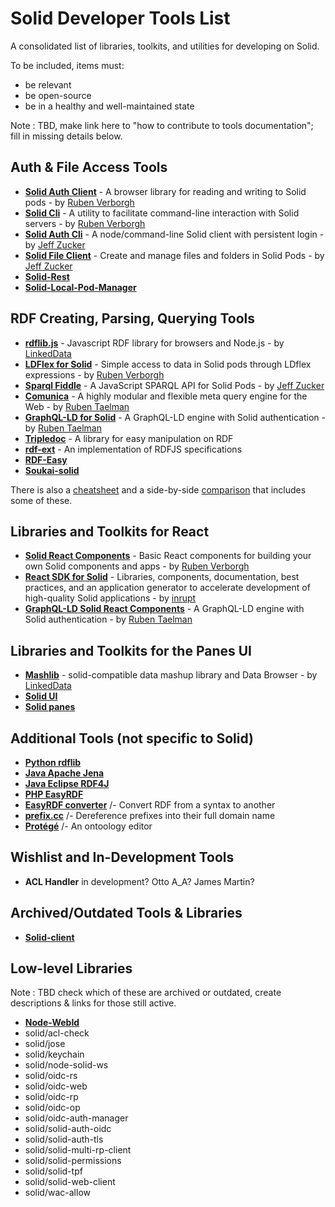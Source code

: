 # Solid Developer Tools List
	
A consolidated list of libraries, toolkits, and utilities for developing on Solid.
	
To be included, items must:
- be relevant
- be open-source
- be in a healthy and well-maintained state

Note : TBD, make link here to "how to contribute to tools documentation"; fill in missing details below.
	
## Auth & File Access Tools
* **[Solid Auth Client](https://github.com/solid/solid-auth-client)**
\- A browser library for reading and writing to Solid pods
\- by [Ruben Verborgh](https://ruben.verborgh.org/)
* **[Solid Cli](https://github.com/solid/solid-cli)**
\- A utility to facilitate command-line interaction with Solid servers
\- by [Ruben Verborgh](https://ruben.verborgh.org/)
* **[Solid Auth Cli](https://github.com/jeff-zucker/solid-auth-cli)**
\- A node/command-line Solid client with persistent login
\- by [Jeff Zucker](https://github.com/jeff-zucker/)
* **[Solid File Client](https://github.com/jeff-zucker/solid-file-client)**
\- Create and manage files and folders in Solid Pods
\- by [Jeff Zucker](https://github.com/jeff-zucker/)
* **[Solid-Rest](https://github.com/jeff-zucker/solid-rest)**
* **[Solid-Local-Pod-Manager](https://github.com/otto-aa/solid-local-pod-manager)**

## RDF Creating, Parsing, Querying Tools
* **[rdflib.js](https://github.com/linkeddata/rdflib.js)**
\- Javascript RDF library for browsers and Node.js
\- by [LinkedData](https://github.com/linkeddata/rdflib.js/)
* **[LDFlex for Solid](https://github.com/solid/query-ldflex)**
\- Simple access to data in Solid pods through LDflex expressions
\- by [Ruben Verborgh](https://ruben.verborgh.org/)
* **[Sparql Fiddle](https://github.com/jeff-zucker/sparql-fiddle)**
\- A JavaScript SPARQL API for Solid Pods
\- by [Jeff Zucker](https://github.com/jeff-zucker/)
* **[Comunica](https://github.com/comunica/comunica)**
\- A highly modular and flexible meta query engine for the Web
\- by [Ruben Taelman](https://www.rubensworks.net/)
* **[GraphQL-LD for Solid](https://github.com/rubensworks/graphql-ld-comunica-solid.js)**
\- A GraphQL-LD engine with Solid authentication 
\- by [Ruben Taelman](https://www.rubensworks.net/)
* **[Tripledoc](https://vincenttunru.gitlab.io/tripledoc/)**
\- A library for easy manipulation on RDF
* **[rdf-ext](https://github.com/rdf-ext/rdf-ext)**
\- An implementation of RDFJS specifications
* **[RDF-Easy](https://github.com/jeff-zucker/rdf-easy)**
* **[Soukai-solid](https://github.com/NoelDeMartin/soukai-solid)**

There is also a [cheatsheet](https://vincenttunru.gitlab.io/tripledoc/docs/cheatsheet) and a side-by-side [comparison](https://github.com/inrupt/solid-lib-comparison) that includes some of these.

## Libraries and Toolkits for React

* **[Solid React Components](https://github.com/solid/react-components)**
\- Basic React components for building your own Solid components and apps
\- by [Ruben Verborgh](https://ruben.verborgh.org/)
* **[React SDK for Solid](https://github.com/inrupt-inc/solid-react-sdk)**
\- Libraries, components, documentation, best practices, and an application generator to accelerate development of high-quality Solid applications
\- by [inrupt](https://www.inrupt.com)
* **[GraphQL-LD Solid React Components](https://github.com/rubensworks/solid-react-graphql-ld.js)**
\- A GraphQL-LD engine with Solid authentication 
\- by [Ruben Taelman](https://www.rubensworks.net/)

## Libraries and Toolkits for the Panes UI

* **[Mashlib](https://github.com/linkeddata/mashlib)**
\- solid-compatible data mashup library and Data Browser
\- by [LinkedData](https://github.com/linkeddata/rdflib.js/)
* **[Solid UI](https://github.com/solid/solid-ui)**
* **[Solid panes](https://github.com/solid/solid-panes)**

## Additional Tools (not specific to Solid)

* **[Python rdflib](https://rdflib.readthedocs.io/en/stable/)**
* **[Java Apache Jena](https://jena.apache.org/)**
* **[Java Eclipse RDF4J](https://rdf4j.eclipse.org/)**
* **[PHP EasyRDF](http://www.easyrdf.org/)**
* **[EasyRDF converter](http://www.easyrdf.org/converter)**
/- Convert RDF from a syntax to another
* **[prefix.cc](http://prefix.cc)**
/- Dereference prefixes into their full domain name
* **[Protégé](https://protege.stanford.edu)**
/- An ontoology editor

## Wishlist and In-Development Tools
* **ACL Handler** in development? Otto A_A? James Martin? 

## Archived/Outdated Tools & Libraries
* **[Solid-client](https://github.com/solid/solid-client)**

## Low-level Libraries

Note : TBD check which of these are archived or outdated, create descriptions & links for those still active.

  * **[Node-WebId](https://github.com/linkeddata/node-webid)**
  * solid/acl-check
  * solid/jose
  * solid/keychain
  * solid/node-solid-ws
  * solid/oidc-rs
  * solid/oidc-web
  * solid/oidc-rp
  * solid/oidc-op
  * solid/oidc-auth-manager
  * solid/solid-auth-oidc
  * solid/solid-auth-tls
  * solid/solid-multi-rp-client
  * solid/solid-permissions
  * solid/solid-tpf
  * solid/solid-web-client
  * solid/wac-allow

